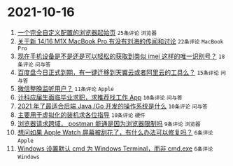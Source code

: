 # 2021-10-16

1. [一个完全自定义配置的浏览器起始页](https://www.v2ex.com/t/808162) `25条评论` `浏览器`
1. [关于新 14/16 M1X MacBook Pro 有没有刘海的传闻和讨论](https://www.v2ex.com/t/808163) `22条评论` `MacBook Pro`
1. [现在手机设备是不是还是可以轻松的获取到类似 imei 这样的唯一识别号？](https://www.v2ex.com/t/808171) `18条评论` `问与答`
1. [百度盘今日正式到期，有一键迁移到天翼云或者阿里云的工具么？](https://www.v2ex.com/t/808168) `15条评论` `问与答`
1. [微信整晚监听用户？](https://www.v2ex.com/t/808160) `11条评论` `Apple`
1. [计科应届生面临毕业求职，求推荐找工作 App](https://www.v2ex.com/t/808179) `10条评论` `问与答`
1. [2021 年了最适合后端 Java /Go 开发的操作系统是什么](https://www.v2ex.com/t/808176) `10条评论` `问与答`
1. [主要用于虚拟化的装机求各位指导](https://www.v2ex.com/t/808167) `10条评论` `硬件`
1. [浏览器请求跨域， postman 能通是因为浏览器限制吗](https://www.v2ex.com/t/808165) `9条评论` `浏览器`
1. [想问如果 Apple Watch 屏幕被刮花了，有什么办法可以修复吗？](https://www.v2ex.com/t/808185) `6条评论` `Apple`
1. [Windows 设置默认 cmd 为 Windows Terminal，而非 cmd.exe](https://www.v2ex.com/t/808181) `6条评论` `Windows`

